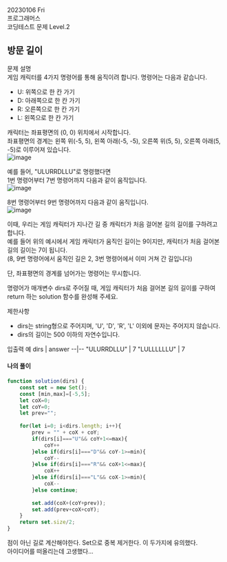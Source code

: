 20230106 Fri  
프로그래머스  
코딩테스트 문제 Level.2  

방문 길이
---
문제 설명  
게임 캐릭터를 4가지 명령어를 통해 움직이려 합니다. 명령어는 다음과 같습니다.  

- U: 위쪽으로 한 칸 가기
- D: 아래쪽으로 한 칸 가기
- R: 오른쪽으로 한 칸 가기
- L: 왼쪽으로 한 칸 가기

캐릭터는 좌표평면의 (0, 0) 위치에서 시작합니다.  
좌표평면의 경계는 왼쪽 위(-5, 5), 왼쪽 아래(-5, -5), 오른쪽 위(5, 5), 오른쪽 아래(5, -5)로 이루어져 있습니다.  
![image](https://user-images.githubusercontent.com/97269267/210939716-be24de8d-345e-499b-b8b7-06bce6f70611.png)

예를 들어, "ULURRDLLU"로 명령했다면  
1번 명령어부터 7번 명령어까지 다음과 같이 움직입니다.  
![image](https://user-images.githubusercontent.com/97269267/210939763-e1459515-90a9-4e4b-b959-06cf442d615e.png)

8번 명령어부터 9번 명령어까지 다음과 같이 움직입니다.  
![image](https://user-images.githubusercontent.com/97269267/210939772-81b0e1b1-12cd-4f93-a408-eec99667e598.png)

이때, 우리는 게임 캐릭터가 지나간 길 중 캐릭터가 처음 걸어본 길의 길이를 구하려고 합니다.  
예를 들어 위의 예시에서 게임 캐릭터가 움직인 길이는 9이지만, 캐릭터가 처음 걸어본 길의 길이는 7이 됩니다.  
(8, 9번 명령어에서 움직인 길은 2, 3번 명령어에서 이미 거쳐 간 길입니다)  

단, 좌표평면의 경계를 넘어가는 명령어는 무시합니다.  

명령어가 매개변수 dirs로 주어질 때, 게임 캐릭터가 처음 걸어본 길의 길이를 구하여 return 하는 solution 함수를 완성해 주세요.

제한사항
- dirs는 string형으로 주어지며, 'U', 'D', 'R', 'L' 이외에 문자는 주어지지 않습니다.
- dirs의 길이는 500 이하의 자연수입니다.

입출력 예
dirs	| answer
--|--
"ULURRDLLU"	| 7
"LULLLLLLU"	| 7

#### 나의 풀이
```jsx
function solution(dirs) {
    const set = new Set();
    const [min,max]=[-5,5];
    let coX=0;
    let coY=0;
    let prev="";
    
    for(let i=0; i<dirs.length; i++){
        prev = "" + coX + coY;
        if(dirs[i]==="U"&& coY+1<=max){
            coY++
        }else if(dirs[i]==="D"&& coY-1>=min){
            coY--
        }else if(dirs[i]==="R"&& coX+1<=max){
            coX++
        }else if(dirs[i]==="L"&& coX-1>=min){
            coX--
        }else continue;
        
        set.add(coX+(coY+prev));
        set.add(prev+coX+coY);
    }
    return set.size/2;
}
```  
점이 아닌 길로 계산해야한다. Set으로 중복 제거한다. 이 두가지에 유의했다.  
아이디어를 떠올리는데 고생했다...
